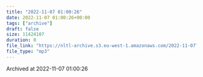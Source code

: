 ```yaml
---
title: "2022-11-07 01:00:26"
date: 2022-11-07 01:00:26+00:00
tags: ["archive"]
draft: false
size: 11424107
duration: 0
file_link: "https://nltl-archive.s3.eu-west-1.amazonaws.com/2022-11-07T010026.mp3"
file_type: "mp3"
---
```

Archived at 2022-11-07 01:00:26
            